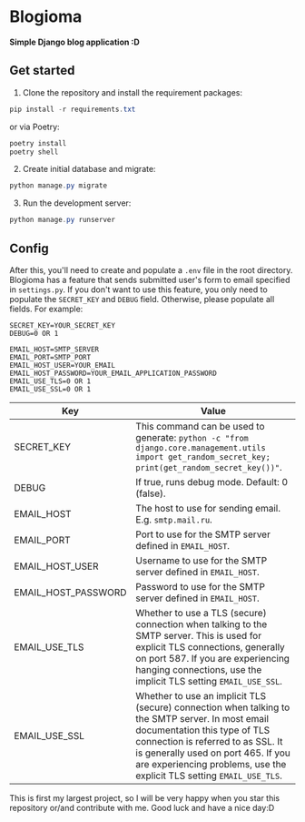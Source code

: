 # Blogioma

**Simple Django blog application :D**

## Get started

1. Clone the repository and install the requirement packages:

```powershell
pip install -r requirements.txt
```

or via Poetry:

```powershell
poetry install
poetry shell
```

2. Create initial database and migrate:

```powershell
python manage.py migrate
```

3. Run the development server:

```powershell
python manage.py runserver
```


## Config

After this, you'll need to create and populate a `.env` file in the root directory. Blogioma has a feature that sends submitted user's form to email specified in `settings.py`. If you don't want to use this feature, you only need to populate the `SECRET_KEY` and `DEBUG` field. Otherwise, please populate all fields. For example:

```properties
SECRET_KEY=YOUR_SECRET_KEY
DEBUG=0 OR 1

EMAIL_HOST=SMTP_SERVER
EMAIL_PORT=SMTP_PORT
EMAIL_HOST_USER=YOUR_EMAIL
EMAIL_HOST_PASSWORD=YOUR_EMAIL_APPLICATION_PASSWORD
EMAIL_USE_TLS=0 OR 1
EMAIL_USE_SSL=0 OR 1
```

| Key                  | Value                                                                                                                                               |
| -------------------- | --------------------------------------------------------------------------------------------------------------------------------------------------- |
| SECRET_KEY           | This command can be used to generate: `python -c "from django.core.management.utils import get_random_secret_key; print(get_random_secret_key())"`. |
| DEBUG                | If true, runs debug mode. Default: 0 (false).                                                                                                       |
| EMAIL_HOST           | The host to use for sending email. E.g. `smtp.mail.ru`.                                                                                             |
| EMAIL_PORT           | Port to use for the SMTP server defined in `EMAIL_HOST`.                                                                                            |
| EMAIL_HOST_USER      | Username to use for the SMTP server defined in `EMAIL_HOST`.                                                                                        |
| EMAIL_HOST_PASSWORD  | Password to use for the SMTP server defined in `EMAIL_HOST`.                                                                                        |
| EMAIL_USE_TLS        | Whether to use a TLS (secure) connection when talking to the SMTP server. This is used for explicit TLS connections, generally on port 587. If you are experiencing hanging connections, use the implicit TLS setting `EMAIL_USE_SSL`. |
| EMAIL_USE_SSL        | Whether to use an implicit TLS (secure) connection when talking to the SMTP server. In most email documentation this type of TLS connection is referred to as SSL. It is generally used on port 465. If you are experiencing problems, use the explicit TLS setting `EMAIL_USE_TLS`. |



This is first my largest project, so I will be very happy when you star this repository or/and contribute with me. Good luck and have a nice day:D
